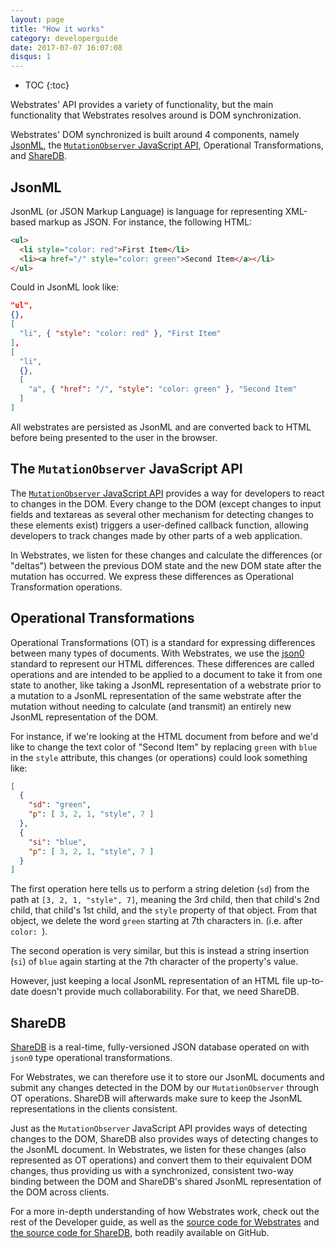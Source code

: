 ```yaml
---
layout: page
title: "How it works"
category: developerguide
date: 2017-07-07 16:07:08
disqus: 1
---
```


* TOC
{:toc}

Webstrates' API provides a variety of functionality, but the main functionality that Webstrates
resolves around is DOM synchronization.

Webstrates' DOM synchronized is built around 4 components, namely [JsonML](http://www.jsonml.org),
the [`MutationObserver` JavaScript API](https://developer.mozilla.org/en/docs/Web/API/MutationObserver),
Operational Transformations, and [ShareDB](https://github.com/share/sharedb).

## JsonML
JsonML (or JSON Markup Language) is language for representing XML-based markup as JSON. For
instance, the following HTML:

```html
<ul>
  <li style="color: red">First Item</li>
  <li><a href="/" style="color: green">Second Item</a></li>
</ul>
```

Could in JsonML look like:

```json
"ul",
{},
[
  "li", { "style": "color: red" }, "First Item"
],
[
  "li",
  {},
  [
    "a", { "href": "/", "style": "color: green" }, "Second Item"
  ]
]
```

All webstrates are persisted as JsonML and are converted back to HTML before being presented to the
user in the browser.

## The `MutationObserver` JavaScript API
The [`MutationObserver` JavaScript API](https://developer.mozilla.org/en/docs/Web/API/MutationObserver)
provides a way for developers to react to changes in the DOM. Every change to the DOM (except
changes to input fields and textareas as several other mechanism for detecting changes to these
elements exist) triggers a user-defined callback function, allowing developers to track changes
made by other parts of a web application.

In Webstrates, we listen for these changes and calculate the differences (or "deltas") between the
previous DOM state and the new DOM state after the mutation has occurred. We express these
differences as Operational Transformation operations.

## Operational Transformations

Operational Transformations (OT) is a standard for expressing differences between many types of
documents. With Webstrates, we use the [json0](https://github.com/ottypes/json0) standard to
represent our HTML differences. These differences are called operations and are intended to be
applied to a document to take it from one state to another, like taking a JsonML representation of a
webstrate prior to a mutation to a JsonML representation of the same webstrate after the mutation
without needing to calculate (and transmit) an entirely new JsonML representation of the DOM.

For instance, if we're looking at the HTML document from before and we'd like to change the text
color of "Second Item" by replacing `green` with `blue` in the `style` attribute, this changes (or
operations) could look something like:

```json
[
  {
    "sd": "green",
    "p": [ 3, 2, 1, "style", 7 ]
  },
  {
    "si": "blue",
    "p": [ 3, 2, 1, "style", 7 ]
  }
]
```

The first operation here tells us to perform a string deletion (`sd`) from the path at
`[3, 2, 1, "style", 7]`, meaning the 3rd child, then that child's 2nd child, that child's 1st child,
and the `style` property of that object. From that object, we delete the word `green` starting at
7th characters in. (i.e. after `color: `).

The second operation is very similar, but this is instead a string insertion (`si`) of `blue` again
starting at the 7th character of the property's value.

However, just keeping a local JsonML representation of an HTML file up-to-date doesn't provide much
collaborability. For that, we need ShareDB.

## ShareDB

[ShareDB](https://github.com/share/sharedb) is a real-time, fully-versioned JSON database operated
on with `json0` type operational transformations.

For Webstrates, we can therefore use it to store our JsonML documents and submit any changes
detected in the DOM by our `MutationObserver` through OT operations. ShareDB will afterwards make
sure to keep the JsonML representations in the clients consistent.

Just as the `MutationObserver` JavaScript API provides ways of detecting changes to the DOM, ShareDB
also provides ways of detecting changes to the JsonML document. In Webstrates, we listen for these
changes (also represented as OT operations) and convert them to their equivalent DOM changes, thus
providing us with a synchronized, consistent two-way binding between the DOM and ShareDB's shared
JsonML representation of the DOM across clients.

For a more in-depth understanding of how Webstrates work, check out the rest of the Developer guide,
as well as the [source code for Webstrates](https://github.com/Webstrates/Webstrates) and
[the source code for ShareDB](https://github.com/share/sharedb), both readily available on GitHub.